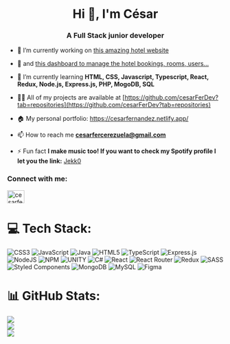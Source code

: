 <h1 align="center">Hi 👋, I'm César</h1>
<h3 align="center">A Full Stack junior developer</h3>

- 🔭 I’m currently working on [this amazing hotel website](http://ec2-15-236-55-103.eu-west-3.compute.amazonaws.com/home)

- 📅 and [this dashboard to manage the hotel bookings, rooms, users...](https://cesarferdev.github.io/Miranda-Dashboard)

- 🌱 I’m currently learning **HTML, CSS, Javascript, Typescript, React, Redux, Node.js, Express.js, PHP, MogoDB, SQL**

- 👨‍💻 All of my projects are available at [https://github.com/cesarFerDev?tab=repositories](https://github.com/cesarFerDev?tab=repositories)

- 🏠 My personal portfolio: https://cesarfernandez.netlify.app/

- 📫 How to reach me **cesarfercerezuela@gmail.com**

- ⚡ Fun fact **I make music too! If you want to check my Spotify profile I let you the link:** [Jekk0](https://open.spotify.com/artist/3G8Ri1LHGiwgdvRrQ5AlrH?si=qTMcp4jgReaVYI0liUrpSg)

<h3 align="left">Connect with me:</h3>
<p align="left">
<a href="https://linkedin.com/in/cesarfercerezuela" target="blank"><img align="center" src="https://raw.githubusercontent.com/rahuldkjain/github-profile-readme-generator/master/src/images/icons/Social/linked-in-alt.svg" alt="cesarfercerezuela" height="30" width="40" /></a>
</p>

# 💻 Tech Stack:
![CSS3](https://img.shields.io/badge/css3-%231572B6.svg?style=for-the-badge&logo=css3&logoColor=white) ![JavaScript](https://img.shields.io/badge/javascript-%23323330.svg?style=for-the-badge&logo=javascript&logoColor=%23F7DF1E) ![Java](https://img.shields.io/badge/java-%23ED8B00.svg?style=for-the-badge&logo=java&logoColor=white) ![HTML5](https://img.shields.io/badge/html5-%23E34F26.svg?style=for-the-badge&logo=html5&logoColor=white) ![TypeScript](https://img.shields.io/badge/typescript-%23007ACC.svg?style=for-the-badge&logo=typescript&logoColor=white) ![Express.js](https://img.shields.io/badge/express.js-%23404d59.svg?style=for-the-badge&logo=express&logoColor=%2361DAFB) ![NodeJS](https://img.shields.io/badge/node.js-6DA55F?style=for-the-badge&logo=node.js&logoColor=white) ![NPM](https://img.shields.io/badge/NPM-%23000000.svg?style=for-the-badge&logo=npm&logoColor=white) ![UNITY](https://img.shields.io/badge/Unity-%2320232a.svg?style=for-the-badge&logo=unity&logoColor=white) ![C#](https://img.shields.io/badge/c%23-%23239120.svg?style=for-the-badge&logo=c-sharp&logoColor=white) ![React](https://img.shields.io/badge/react-%2320232a.svg?style=for-the-badge&logo=react&logoColor=%2361DAFB) ![React Router](https://img.shields.io/badge/React_Router-CA4245?style=for-the-badge&logo=react-router&logoColor=white) ![Redux](https://img.shields.io/badge/redux-%23593d88.svg?style=for-the-badge&logo=redux&logoColor=white) ![SASS](https://img.shields.io/badge/SASS-hotpink.svg?style=for-the-badge&logo=SASS&logoColor=white) ![Styled Components](https://img.shields.io/badge/styled--components-DB7093?style=for-the-badge&logo=styled-components&logoColor=white) ![MongoDB](https://img.shields.io/badge/MongoDB-%234ea94b.svg?style=for-the-badge&logo=mongodb&logoColor=white) ![MySQL](https://img.shields.io/badge/mysql-%2300f.svg?style=for-the-badge&logo=mysql&logoColor=white) 	![Figma](https://img.shields.io/badge/figma-%23F24E1E.svg?style=for-the-badge&logo=figma&logoColor=white)
# 📊 GitHub Stats:
![](https://github-readme-stats.vercel.app/api?username=cesarFerDev&theme=dark&hide_border=false&include_all_commits=false&count_private=false)<br/>
![](https://github-readme-streak-stats.herokuapp.com/?user=cesarFerDev&theme=dark&hide_border=false)<br/>
![](https://github-readme-stats.vercel.app/api/top-langs/?username=cesarFerDev&theme=dark&hide_border=false&include_all_commits=false&count_private=false&layout=compact)
